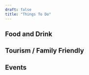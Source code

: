 ```yaml
---
draft: false
title: "Things To Do"
---
```

 
## Food and Drink

## Tourism / Family Friendly

## Events



